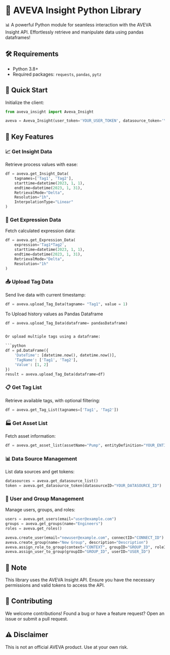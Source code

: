 # 🚀 AVEVA Insight Python Library

📊 A powerful Python module for seamless interaction with the AVEVA Insight API. 
Effortlessly retrieve and manipulate data using pandas dataframes!

## 🛠️ Requirements

- Python 3.8+
- Required packages: `requests`, `pandas`, `pytz`

## 🚀 Quick Start

Initialize the client:

```python
from aveva_insight import Aveva_Insight

aveva = Aveva_Insight(user_token='YOUR_USER_TOKEN', datasource_token='YOUR_DATASOURCE_TOKEN')
```

## 🔧 Key Features

### 📈 Get Insight Data

Retrieve process values with ease:

```python
df = aveva.get_Insight_Data(
    tagnames=['Tag1', 'Tag2'],
    starttime=datetime(2023, 1, 1),
    endtime=datetime(2023, 1, 31),
    RetrievalMode="Delta",
    Resolution="1h",
    InterpolationType="Linear"
)
```

### 🧮 Get Expression Data

Fetch calculated expression data:

```python
df = aveva.get_Expression_Data(
    expression='Tag1*Tag2',
    starttime=datetime(2023, 1, 1),
    endtime=datetime(2023, 1, 31),
    RetrievalMode="Delta",
    Resolution="1h"
)
```

### 📤 Upload Tag Data

Send live data with current timestamp:

```python
df = aveva.upload_Tag_Data(tagname= "Tag1", value = 1)
```
To Upload history values as Pandas Dataframe

```python
df = aveva.upload_Tag_Data(dataframe= pandasDataframe)


Or upload multiple tags using a dataframe:

```python
df = pd.DataFrame({
    'DateTime': [datetime.now(), datetime.now()],
    'TagName': ['Tag1', 'Tag2'],
    'Value': [1, 2]
})
result = aveva.upload_Tag_Data(dataframe=df)
```

### 📋 Get Tag List

Retrieve available tags, with optional filtering:

```python
df = aveva.get_Tag_List(tagnames=['Tag1', 'Tag2'])
```

### 🏭 Get Asset List

Fetch asset information:

```python
df = aveva.get_asset_list(assetName="Pump", entityDefinition="YOUR_ENTITY_DEFINITION_ID")
```

### 📊 Data Source Management

List data sources and get tokens:

```python
datasources = aveva.get_datasource_list()
token = aveva.get_datasource_token(datasourceID="YOUR_DATASOURCE_ID")
```

### 👥 User and Group Management

Manage users, groups, and roles:

```python
users = aveva.get_users(email="user@example.com")
groups = aveva.get_groups(name="Engineers")
roles = aveva.get_roles()

aveva.create_user(email="newuser@example.com", connectID="CONNECT_ID")
aveva.create_group(name="New Group", description="Description")
aveva.assign_role_to_group(context="CONTEXT", groupID="GROUP_ID", roleID="ROLE_ID")
aveva.assign_user_to_group(groupID="GROUP_ID", userID="USER_ID")
```

## 📝 Note

This library uses the AVEVA Insight API. Ensure you have the necessary permissions and valid tokens to access the API.

## 🤝 Contributing

We welcome contributions! Found a bug or have a feature request? Open an issue or submit a pull request.

## ⚠️ Disclaimer
This is not an official AVEVA product. Use at your own risk.

